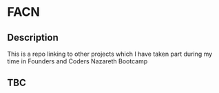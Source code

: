 # FACN

## Description
This is a repo linking to other projects which I have taken part during my time in Founders and Coders Nazareth Bootcamp

## TBC
